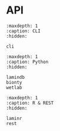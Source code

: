 # API

<meta http-equiv="Refresh" content="0; url=./lamindb.html" />

```{toctree}
:maxdepth: 1
:caption: CLI
:hidden:

cli
```

```{toctree}
:maxdepth: 1
:caption: Python
:hidden:

lamindb
bionty
wetlab
```

```{toctree}
:maxdepth: 1
:caption: R & REST
:hidden:

laminr
rest
```
